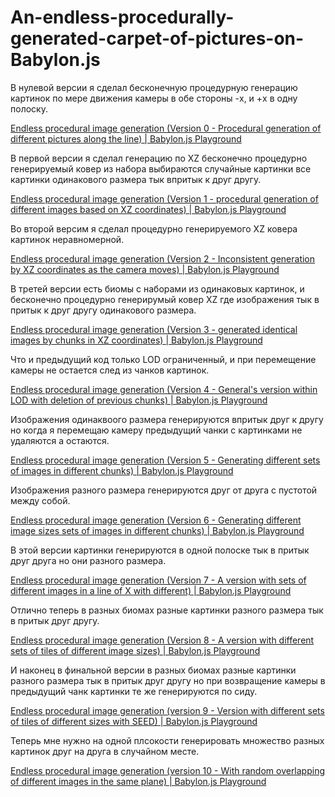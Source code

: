 # An-endless-procedurally-generated-carpet-of-pictures-on-Babylon.js

В нулевой версии я сделал бесконечную процедурную генерацию картинок по мере движения камеры в обе стороны -x, и +x в одну полоску.

[Endless procedural image generation (Version 0 - Procedural generation of different pictures along the line) | Babylon.js Playground](https://playground.babylonjs.com/#X5N63U#0)

В первой версии я сделал генерацию по XZ бесконечно процедурно генерируемый ковер из набора выбираются случайные картинки все картинки одинакового размера тык впритык к друг другу.

[Endless procedural image generation (Version 1 - procedural generation of different images based on XZ coordinates) | Babylon.js Playground](https://playground.babylonjs.com/#DXNVN1#0)

Во второй версим я сделал процедурно генерируемого XZ ковера картинок неравномерной.

[Endless procedural image generation (Version 2 - Inconsistent generation by XZ coordinates as the camera moves) | Babylon.js Playground](https://playground.babylonjs.com/#VFZH73#0)

В третей версии есть биомы с наборами из одинаковых картинок, и бесконечно процедурно генерирумый ковер XZ где изображения тык в притык к друг другу одинакового размера. 

[Endless procedural image generation (Version 3 - generated identical images by chunks in XZ coordinates) | Babylon.js Playground](https://playground.babylonjs.com/#V25B02#0)

Что и предыдущий код только LOD ограниченный, и при перемещение камеры не остается след из чанков картинок.

[Endless procedural image generation (Version 4 - General's version within LOD with deletion of previous chunks) | Babylon.js Playground](https://playground.babylonjs.com/#E1CW8N#0)

Изображения одинаквоого размера генерируются впритык друг к другу но когда я перемещаю камеру предыдущий чанки с картинками не удаляются а остаются.

[Endless procedural image generation (Version 5 - Generating different sets of images in different chunks) | Babylon.js Playground](https://playground.babylonjs.com/#QOPFOQ#0)

Изображения разного размера генерируются друг от друга с пустотой между собой.

[Endless procedural image generation (Version 6 - Generating different image sizes sets of images in different chunks) | Babylon.js Playground](https://playground.babylonjs.com/#TPVCEB#0)

В этой версии картинки генерируются в одной полоске тык в притык друг друга но они разного размера.

[Endless procedural image generation (Version 7 - A version with sets of different images in a line of X with different) | Babylon.js Playground](https://playground.babylonjs.com/#WDUTHR#0)

Отлично теперь в разных биомах разные картинки разного размера тык в притык друг другу.

[Endless procedural image generation (Version 8 - A version with different sets of tiles of different image sizes) | Babylon.js Playground](https://playground.babylonjs.com/#T8774W#0)

И наконец в финальной версии в разных биомах разные картинки разного размера тык в притык друг другу но при возвращение камеры в предыдущий чанк картинки те же генерируются по сиду.

[Endless procedural image generation (version 9 - Version with different sets of tiles of different sizes with SEED) | Babylon.js Playground](https://playground.babylonjs.com/#NLB4PI#0)

Теперь мне нужно на одной плсокости генерировать множество разных картинок друг на друга в случайном месте.

[Endless procedural image generation (version 10 - With random overlapping of different images in the same plane) | Babylon.js Playground](https://playground.babylonjs.com/#N2PZTX#1)
